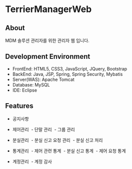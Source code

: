 # TerrierManagerWeb

## About

MDM 솔루션 관리자를 위한 관리자 웹 입니다.

## Development Environment

- FrontEnd: HTML5, CSS3, JavaScript, JQuery, Bootstrap
- BackEnd: Java, JSP, Spring, Spring Security, Mybatis
- Server(WAS): Apache Tomcat
- Database: MySQL
- IDE: Eclipse

## Features

- 공지사항

- 제어관리
  - 단말 관리
  - 그룹 관리

- 분실관리
  - 분실 신고 요청 관리
  - 분실 신고 처리

- 통계관리
  - 제어 관련 통계
  - 분실 신고 통계
  - 제어 요청 통계

- 계정관리
  - 계정 감사
  
